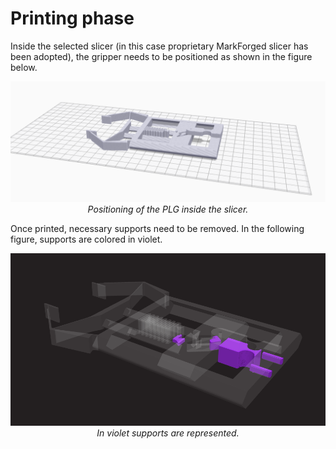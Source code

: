 # Printing phase

Inside the selected slicer (in this case proprietary MarkForged slicer has been adopted), the gripper needs to be positioned as shown in the figure below.

<p align="center">
  <img alt="slicer" src="/media/push-latch_slicer.PNG" width="750">
  <br>
    <em>Positioning of the PLG inside the slicer.</em>
</p>

Once printed, necessary supports need to be removed. In the following figure, supports are colored in violet.

<p align="center">
  <img alt="supports" src="/media/push-latch_support.PNG" width="750">
  <br>
    <em>In violet supports are represented.</em>
</p>



